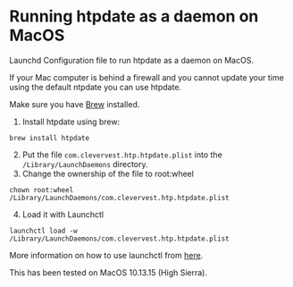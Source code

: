 # Running htpdate as a daemon on MacOS
Launchd Configuration file to run htpdate as a daemon on MacOS.

If your Mac computer is behind a firewall and you cannot update your time using the default ntpdate you can use htpdate.

Make sure you have [Brew](https://brew.sh) installed.

1. Install htpdate using brew:
```
brew install htpdate
```
2. Put the file ```com.clevervest.htp.htpdate.plist``` into the ```/Library/LaunchDaemons``` directory.
3. Change the ownership of the file to root:wheel
```
chown root:wheel /Library/LaunchDaemons/com.clevervest.htp.htpdate.plist
```
4. Load it with Launchctl
```
launchctl load -w /Library/LaunchDaemons/com.clevervest.htp.htpdate.plist
```

More information on how to use launchctl from [here](http://www.launchd.info/).

This has been tested on MacOS 10.13.15 (High Sierra).
